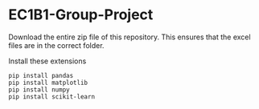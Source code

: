 # EC1B1-Group-Project

Download the entire zip file of this repository. This ensures that the excel files are in the correct folder.

Install these extensions
```
pip install pandas
pip install matplotlib
pip install numpy
pip install scikit-learn
```
